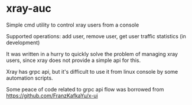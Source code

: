 # xray-auc
Simple cmd utility to control xray users from a console

Supported operations: add user, remove user, get user traffic statistics (in development)

It was written in a hurry to quickly solve the problem of managing xray users, since xray does not provide a simple api for this.

Xray has grpc api, but it's difficult to use it from linux console by some automation scripts.

Some peace of code related to grpc api flow was borrowed from https://github.com/FranzKafkaYu/x-ui
